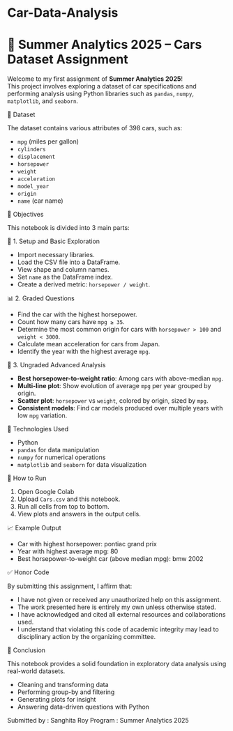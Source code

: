 # Car-Data-Analysis
# 🚗 Summer Analytics 2025 – Cars Dataset Assignment

Welcome to my first assignment of **Summer Analytics 2025**!  
This project involves exploring a dataset of car specifications and performing analysis using Python libraries such as `pandas`, `numpy`, `matplotlib`, and `seaborn`.

📁 Dataset

The dataset contains various attributes of 398 cars, such as:

- `mpg` (miles per gallon)
- `cylinders`
- `displacement`
- `horsepower`
- `weight`
- `acceleration`
- `model_year`
- `origin`
- `name` (car name)

📌 Objectives

This notebook is divided into 3 main parts:

🧰 1. Setup and Basic Exploration
- Import necessary libraries.
- Load the CSV file into a DataFrame.
- View shape and column names.
- Set `name` as the DataFrame index.
- Create a derived metric: `horsepower / weight`.

📊 2. Graded Questions
- Find the car with the highest horsepower.
- Count how many cars have `mpg ≥ 35`.
- Determine the most common origin for cars with `horsepower > 100` and `weight < 3000`.
- Calculate mean acceleration for cars from Japan.
- Identify the year with the highest average `mpg`.

🔬 3. Ungraded Advanced Analysis
- **Best horsepower-to-weight ratio**: Among cars with above-median `mpg`.
- **Multi-line plot**: Show evolution of average `mpg` per year grouped by origin.
- **Scatter plot**: `horsepower` vs `weight`, colored by origin, sized by `mpg`.
- **Consistent models**: Find car models produced over multiple years with low `mpg` variation.

🧪 Technologies Used

- Python 
- `pandas` for data manipulation
- `numpy` for numerical operations
- `matplotlib` and `seaborn` for data visualization

🚀 How to Run

1. Open Google Colab
2. Upload `Cars.csv` and this notebook.
3. Run all cells from top to bottom.
4. View plots and answers in the output cells.

📈 Example Output

- Car with highest horsepower: pontiac grand prix
- Year with highest average mpg: 80
- Best horsepower-to-weight car (above median mpg): bmw 2002

✅ Honor Code

By submitting this assignment, I affirm that:

- I have not given or received any unauthorized help on this assignment.
- The work presented here is entirely my own unless otherwise stated.
- I have acknowledged and cited all external resources and collaborations used.
- I understand that violating this code of academic integrity may lead to disciplinary action by the organizing committee.

🏁 Conclusion

This notebook provides a solid foundation in exploratory data analysis using real-world datasets.

- Cleaning and transforming data
- Performing group-by and filtering
- Generating plots for insight
- Answering data-driven questions with Python

Submitted by : Sanghita Roy
Program : Summer Analytics 2025

